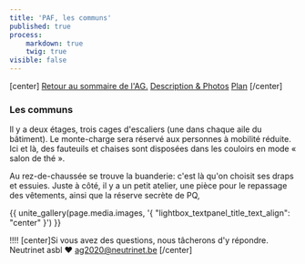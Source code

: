 ```yaml
---
title: 'PAF, les communs'
published: true
process:
    markdown: true
    twig: true
visible: false
---
```


[center]
[Retour au sommaire de l'AG.](/ag2020?classes=btn,btn-primary) [Description & Photos](/rencontre-ffdn-2020/paf/lieu?classes=btn,btn-error) [Plan](/rencontre-ffdn-2020/paf/plan?classes=btn,btn-error) 
[/center]

### Les communs

Il y a deux étages, trois cages d'escaliers (une dans chaque aile du bâtiment). Le monte-charge sera réservé aux personnes à mobilité réduite. Ici et là, des fauteuils et chaises sont disposées dans les couloirs en mode « salon de thé ».

Au rez-de-chaussée se trouve la buanderie: c'est là qu'on choisit ses draps et essuies. Juste à côté, il y a un petit atelier, une pièce pour le repassage des vêtements, ainsi que la réserve secrète de PQ, 

<p>{{ unite_gallery(page.media.images, '{ "lightbox_textpanel_title_text_align": "center" }') }}</p>

!!!! [center]Si vous avez des questions, nous tâcherons d'y répondre.</br>Neutrinet asbl ♥ <a href="mailto:ag2020@neutrinet.be?subject=[AGFFDN2020] Le lieu et son accessibilité&body=Étant passé par la page décrivant le lieu, j'ai l'une ou l'autre question remarque ou commentaire.%0D%0A%0D%0A%0D%0A">ag2020@neutrinet.be</a> [/center]
